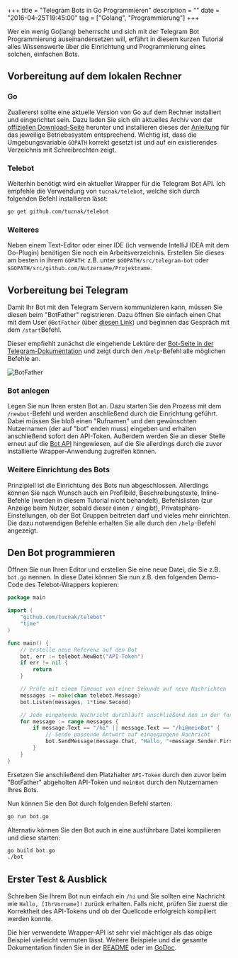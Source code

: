 +++
title       = "Telegram Bots in Go Programmieren"
description = ""
date        = "2016-04-25T19:45:00"
tag         = ["Golang", "Programmierung"]
+++

Wer ein wenig Go(lang) beherrscht und sich mit der Telegram Bot Programmierung auseinandersetzen will, erfährt in diesem kurzen Tutorial alles Wissenswerte über die Einrichtung und Programmierung eines solchen, einfachen Bots.

<!--more-->

## Vorbereitung auf dem lokalen Rechner

### Go
Zuallererst sollte eine aktuelle Version von Go auf dem Rechner installiert und eingerichtet sein.
Dazu laden Sie sich ein aktuelles Archiv von der [offiziellen Download-Seite](https://golang.org/dl/) herunter und installieren dieses der [Anleitung](https://golang.org/doc/install) für das jeweilige Betriebssystem entsprechend.
Wichtig ist, dass die Umgebungsvariable `GOPATH` korrekt gesetzt ist und auf ein existierendes Verzeichnis mit Schreibrechten zeigt.

### Telebot
Weiterhin benötigt wird ein aktueller Wrapper für die Telegram Bot API.
Ich empfehle die Verwendung von `tucnak/telebot`, welche sich durch folgenden Befehl installieren lässt:
```bash
go get github.com/tucnak/telebot
```

### Weiteres
Neben einem Text-Editor oder einer IDE (ich verwende IntelliJ IDEA mit dem Go-Plugin) benötigen Sie noch ein Arbeitsverzeichnis.
Erstellen Sie dieses am besten in ihrem `GOPATH`: z.B. unter `$GOPATH/src/telegram-bot` oder `$GOPATH/src/github.com/Nutzername/Projektname`.

## Vorbereitung bei Telegram
Damit Ihr Bot mit den Telegram Servern kommunizieren kann, müssen Sie diesen beim "BotFather" registrieren.
Dazu öffnen Sie einfach einen Chat mit dem User `@BotFather` (über [diesen Link](https://telegram.me/BotFather)) und beginnen das Gespräch mit dem `/start`Befehl.

Dieser empfiehlt zunächst die eingehende Lektüre der [Bot-Seite in der Telegram-Dokumentation](https://core.telegram.org/bots) und zeigt durch den `/help`-Befehl alle möglichen Befehle an.

![BotFather](/images/telegram-bots-in-go-programmieren/botfather.jpg)

### Bot anlegen
Legen Sie nun Ihren ersten Bot an. Dazu starten Sie den Prozess mit dem `/newbot`-Befehl und werden anschließend durch die Einrichtung geführt. Dabei müssen Sie bloß einen "Rufnamen" und den gewünschten Nutzernamen (der auf "bot" enden muss) eingeben und erhalten anschließend sofort den API-Token.
Außerdem werden Sie an dieser Stelle erneut auf die [Bot API](https://core.telegram.org/bots/api) hingewiesen, auf die Sie allerdings durch die zuvor installierte Wrapper-Anwendung zugreifen können.

### Weitere Einrichtung des Bots
Prinzipiell ist die Einrichtung des Bots nun abgeschlossen. Allerdings können Sie nach Wunsch auch ein Profilbild, Beschreibungstexte, Inline-Befehle (werden in diesem Tutorial nicht behandelt), Befehlslisten (zur Anzeige beim Nutzer, sobald dieser einen `/` eingibt), Privatsphäre-Einstellungen, ob der Bot Gruppen beitreten darf und vieles mehr einrichten.
Die dazu notwendigen Befehle erhalten Sie alle durch den `/help`-Befehl angezeigt.

## Den Bot programmieren
Öffnen Sie nun Ihren Editor und erstellen Sie eine neue Datei, die Sie z.B. `bot.go` nennen.
In diese Datei können Sie nun z.B. den folgenden Demo-Code des Telebot-Wrappers kopieren:

```go
package main

import (
	"github.com/tucnak/telebot"
	"time"
)

func main() {
	// erstelle neue Referenz auf den Bot
	bot, err := telebot.NewBot("API-Token")
	if err != nil {
		return
	}

	// Prüfe mit einem Timeout von einer Sekunde auf neue Nachrichten
	messages := make(chan telebot.Message)
	bot.Listen(messages, 1*time.Second)

	// Jede eingehende Nachricht durchläuft anschließend den in der for-Schleife eingeschlossenen Code
	for message := range messages {
		if message.Text == "/hi" || message.Text == "/hi@meinBot" {
			// Sende passende Antwort auf eingegangene Nachricht
			bot.SendMessage(message.Chat, "Hallo, "+message.Sender.FirstName+"!", nil)
		}
	}
}
```

Ersetzen Sie anschließend den Platzhalter `API-Token` durch den zuvor beim "BotFather" abgeholten API-Token und `meinBot` durch den Nutzernamen Ihres Bots.

Nun können Sie den Bot durch folgenden Befehl starten:
```bash
go run bot.go
```

Alternativ können Sie den Bot auch in eine ausführbare Datei kompilieren und diese starten:
```bash
go build bot.go
./bot
```

## Erster Test & Ausblick
Schreiben Sie Ihrem Bot nun einfach ein `/hi` und Sie sollten eine Nachricht wie `Hallo, [IhrVorname]!` zurück erhalten.
Falls nicht, prüfen Sie zuerst die Korrektheit des API-Tokens und ob der Quellcode erfolgreich kompiliert werden konnte.

Die hier verwendete Wrapper-API ist sehr viel mächtiger als das obige Beispiel vielleicht vermuten lässt. Weitere Beispiele und die gesamte Dokumentation finden Sie in der [README](https://github.com/tucnak/telebot/blob/master/README.md) oder im [GoDoc](https://godoc.org/github.com/tucnak/telebot).
